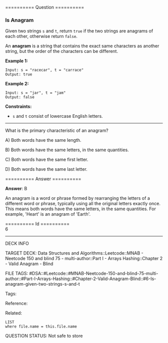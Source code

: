 ========== Question ==========  

### Is Anagram

Given two strings `s` and `t`, return `true` if the two strings are anagrams of each other, otherwise return `false`.

An **anagram** is a string that contains the exact same characters as another string, but the order of the characters can be different.

**Example 1:**

```
Input: s = "racecar", t = "carrace"
Output: true
```

**Example 2:**

```
Input: s = "jar", t = "jam"
Output: false
```

**Constraints:**

-   `s` and `t` consist of lowercase English letters.

---

What is the primary characteristic of an anagram?

A) Both words have the same length.

B) Both words have the same letters, in the same quantities.

C) Both words have the same first letter.

D) Both words have the same last letter.  

========== Answer ==========  

**Answer**: B

An anagram is a word or phrase formed by rearranging the letters of a different word or phrase, typically using all the original letters exactly once. This means both words have the same letters, in the same quantities. For example, 'Heart' is an anagram of 'Earth'.

========== Id ==========  
6

---

DECK INFO

TARGET DECK: Data Structures and Algorithms::Leetcode::MNAB - Neetcode 150 and blind 75 - multi-author::Part I - Arrays Hashing::Chapter 2 - Valid Anagram - Blind

FILE TAGS: #DSA::#Leetcode::#MNAB-Neetcode-150-and-blind-75-multi-author::#Part-I-Arrays-Hashing::#Chapter-2-Valid-Anagram-Blind::#6-Is-anagram-given-two-strings-s-and-t

Tags:

Reference:

Related:

```dataview
LIST
where file.name = this.file.name
```
QUESTION STATUS: Not safe to store

